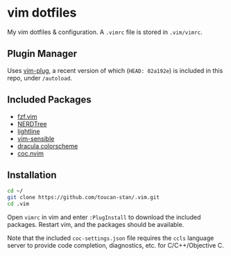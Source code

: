 # vim dotfiles

My vim dotfiles & configuration. A `.vimrc` file is stored in `.vim/vimrc`. 

## Plugin Manager

Uses [vim-plug](https://github.com/junegunn/vim-plug), a recent version
of which (`HEAD: 02a192e`) is included in this repo, under `/autoload`. 

## Included Packages

- [fzf.vim](https://github.com/junegunn/fzf.vim)
- [NERDTree](https://github.com/preservim/nerdtree)
- [lightline](https://github.com/itchyny/lightline.vim)
- [vim-sensible](https://github.com/tpope/vim-sensible)
- [dracula colorscheme](https://github.com/dracula/vim)
- [coc.nvim](https://github.com/neoclide/coc.nvim)

## Installation
 
```bash
cd ~/
git clone https://github.com/toucan-stan/.vim.git
cd .vim
```

Open `vimrc` in vim and enter `:PlugInstall` to download the included
packages. Restart vim, and the packages should be available.

Note that the included `coc-settings.json` file requires the `ccls` language
server to provide code completion, diagnostics, etc. for C/C++/Objective C.


